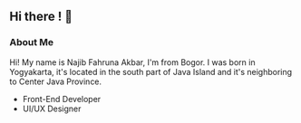 ## Hi there ! 👋

### About Me

Hi! My name is Najib Fahruna Akbar, I'm from Bogor. I was born in Yogyakarta, it's located in the south part of Java Island and it's neighboring to Center Java Province. 

- Front-End Developer
- UI/UX Designer

